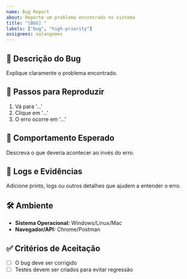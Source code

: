 ```yaml
---
name: Bug Report
about: Reporte um problema encontrado no sistema
title: "[BUG] "
labels: ["bug", "high-priority"]
assignees: oalangomes
---
```


## 🐞 Descrição do Bug

Explique claramente o problema encontrado.

## 🔄 Passos para Reproduzir

1. Vá para '...'
2. Clique em '...'
3. O erro ocorre em '...'

## 🧐 Comportamento Esperado

Descreva o que deveria acontecer ao invés do erro.

## 📜 Logs e Evidências

Adicione prints, logs ou outros detalhes que ajudem a entender o erro.

## 🛠 Ambiente

- **Sistema Operacional:** Windows/Linux/Mac
- **Navegador/API:** Chrome/Postman

## ✅ Critérios de Aceitação

- [ ] O bug deve ser corrigido
- [ ] Testes devem ser criados para evitar regressão
